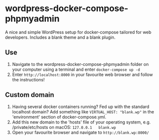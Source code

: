 # wordpress-docker-compose-phpmyadmin
A nice and simple WordPress setup for docker-compose tailored for web developers. Includes a blank theme and a blank plugin.
## Use
1. Navigate to the wordpress-docker-compose-phpmyadmin folder on your computer using a terminal and enter `docker-compose up -d`
2. Enter `http://localhost:8000` in your favourite web browser and follow the instructions!
## Custom domain
1. Having several docker containers running? Fed up with the standard localhost domain? Add something like `VIRTUAL_HOST: "blank.wp"` in the 'environment' section of docker-compose.yml.
2. Add this new domain to the 'hosts' file of your operating system, e.g. /private/etc/hosts on macOS: `127.0.0.1	blank.wp`
3. Open your favourite browser and navigate to `http://blank.wp:8000/`